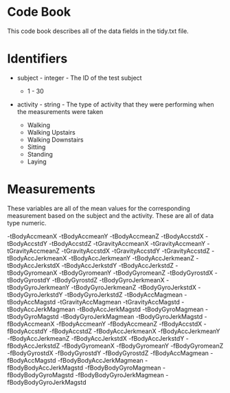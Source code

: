 **<h1>Code Book</h1>**
This code book describes all of the data fields in the tidy.txt file.


**<h1>Identifiers</h1>**


- subject - integer - The ID of the test subject

  - 1 - 30


- activity - string - The type of activity that they were performing when the measurements were taken

  - Walking
  - Walking Upstairs
  - Walking Downstairs
  - Sitting
  - Standing
  - Laying




**<h1>Measurements</h1>**
These variables are all of the mean values for the corresponding measurement based on the subject and the activity.  These are all of data type numeric.

-tBodyAccmeanX
-tBodyAccmeanY
-tBodyAccmeanZ
-tBodyAccstdX
-tBodyAccstdY
-tBodyAccstdZ
-tGravityAccmeanX
-tGravityAccmeanY
-tGravityAccmeanZ
-tGravityAccstdX
-tGravityAccstdY
-tGravityAccstdZ
-tBodyAccJerkmeanX
-tBodyAccJerkmeanY
-tBodyAccJerkmeanZ
-tBodyAccJerkstdX
-tBodyAccJerkstdY
-tBodyAccJerkstdZ
-tBodyGyromeanX
-tBodyGyromeanY
-tBodyGyromeanZ
-tBodyGyrostdX
-tBodyGyrostdY
-tBodyGyrostdZ
-tBodyGyroJerkmeanX
-tBodyGyroJerkmeanY
-tBodyGyroJerkmeanZ
-tBodyGyroJerkstdX
-tBodyGyroJerkstdY
-tBodyGyroJerkstdZ
-tBodyAccMagmean
-tBodyAccMagstd
-tGravityAccMagmean
-tGravityAccMagstd
-tBodyAccJerkMagmean
-tBodyAccJerkMagstd
-tBodyGyroMagmean
-tBodyGyroMagstd
-tBodyGyroJerkMagmean
-tBodyGyroJerkMagstd
-fBodyAccmeanX
-fBodyAccmeanY
-fBodyAccmeanZ
-fBodyAccstdX
-fBodyAccstdY
-fBodyAccstdZ
-fBodyAccJerkmeanX
-fBodyAccJerkmeanY
-fBodyAccJerkmeanZ
-fBodyAccJerkstdX
-fBodyAccJerkstdY
-fBodyAccJerkstdZ
-fBodyGyromeanX
-fBodyGyromeanY
-fBodyGyromeanZ
-fBodyGyrostdX
-fBodyGyrostdY
-fBodyGyrostdZ
-fBodyAccMagmean
-fBodyAccMagstd
-fBodyBodyAccJerkMagmean
-fBodyBodyAccJerkMagstd
-fBodyBodyGyroMagmean
-fBodyBodyGyroMagstd
-fBodyBodyGyroJerkMagmean
-fBodyBodyGyroJerkMagstd
